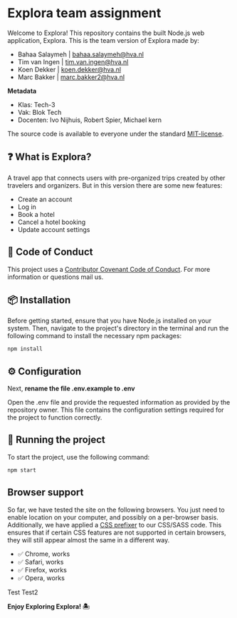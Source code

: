 # Explora team assignment

Welcome to Explora! This repository contains the built Node.js web application, Explora. This is the team version of Explora made by:

- Bahaa Salaymeh | bahaa.salaymeh@hva.nl
- Tim van Ingen | tim.van.ingen@hva.nl
- Koen Dekker | koen.dekker@hva.nl
- Marc Bakker | marc.bakker2@hva.nl

**Metadata**

- Klas: Tech-3
- Vak: Blok Tech
- Docenten: Ivo Nijhuis, Robert Spier, Michael kern

The source code is available to everyone under the standard [MIT-license](https://github.com/bahaasala/blok-tech-team-b/blob/main/LICENSE).

## ❓ **What is Explora?**

A travel app that connects users with pre-organized trips created by other travelers and organizers. But in this version there are some new features:

- Create an account
- Log in
- Book a hotel
- Cancel a hotel booking
- Update account settings

## 🤝 **Code of Conduct**

This project uses a [Contributor Covenant Code of Conduct](https://github.com/bahaasala/blok-tech-team-b/blob/main/CODE_OF_CONDUCT.md). For more information or questions mail us.

## 📦 **Installation**

Before getting started, ensure that you have Node.js installed on your system. Then, navigate to the project's directory in the terminal and run the following command to install the necessary npm packages:

```js
npm install
```

## ⚙️ **Configuration**

Next, **rename the file .env.example to .env**

Open the .env file and provide the requested information as provided by the repository owner. This file contains the configuration settings required for the project to function correctly.

## 🚀 **Running the project**

To start the project, use the following command:

```js
npm start
```

## Browser support

So far, we have tested the site on the following browsers. You just need to enable location on your computer, and possibly on a per-browser basis.
Additionally, we have applied a [CSS prefixer](https://autoprefixer.github.io/) to our CSS/SASS code. This ensures that if certain CSS features are not supported in certain browsers, they will still appear almost the same in a different way.

- ✅ Chrome, works
- ✅ Safari, works
- ✅ Firefox, works
- ✅ Opera, works

Test
Test2

**Enjoy Exploring Explora! 🏝**
